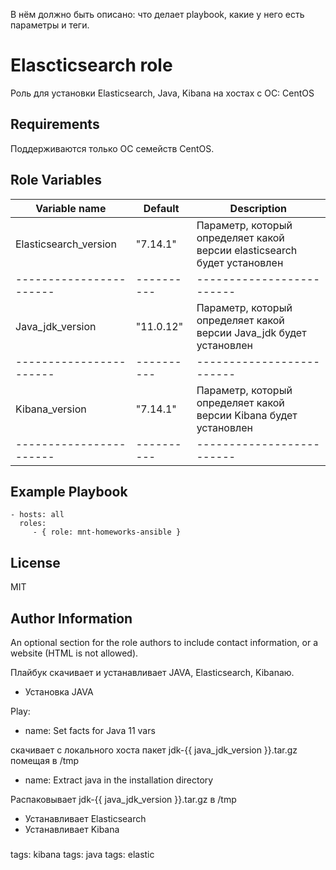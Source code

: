 В нём должно быть описано: что делает playbook, какие у него есть параметры и теги.

Elascticsearch role
=========

Роль для установки Elasticsearch, Java, Kibana на хостах с ОС: CentOS

Requirements
------------

Поддерживаются только ОС семейств CentOS.

Role Variables
--------------

| Variable name | Default | Description |
|-----------------------|----------|-------------------------|
| Elasticsearch_version | "7.14.1" | Параметр, который определяет какой версии elasticsearch будет установлен |
|-----------------------|----------|-------------------------|
| Java_jdk_version      | "11.0.12"| Параметр, который определяет какой версии Java_jdk будет установлен |                       
|-----------------------|----------|-------------------------|
| Kibana_version        | "7.14.1" | Параметр, который определяет какой версии Kibana будет установлен |                       
|-----------------------|----------|-------------------------|

Example Playbook
----------------

    - hosts: all
      roles:
         - { role: mnt-homeworks-ansible }

License
-------

MIT

Author Information
------------------

An optional section for the role authors to include contact information, or a website (HTML is not allowed).




Плайбук скачивает и устанавливает JAVA, Elasticsearch, Kibanaю.

* Установка JAVA

Play:

- name: Set facts for Java 11 vars

скачивает с локального хоста пакет jdk-{{ java_jdk_version }}.tar.gz помещая в /tmp

- name: Extract java in the installation directory

Распаковывает jdk-{{ java_jdk_version }}.tar.gz в /tmp


- Устанавливает Elasticsearch
- </h3>Устанавливает Kibana<h3>



tags: kibana
tags: java
tags: elastic